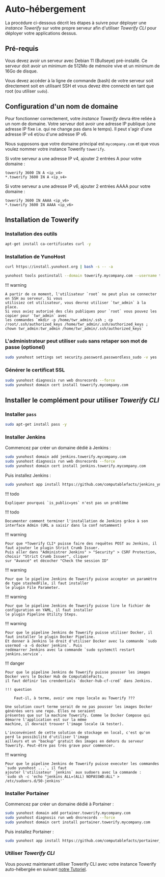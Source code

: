 # Auto-hébergement

La procédure ci-dessous décrit les étapes à suivre pour déployer une *instance Towerify* sur votre
propre serveur afin d'utiliser *Towerify CLI* pour déployer votre applications dessus.

## Pré-requis

Vous devez avoir un serveur avec Debian 11 (Bullseye) pré-installé. Ce serveur doit avoir un minimum
de 512Mo de mémoire vive et un minimum de 16Go de disque.

Vous devez accéder à la ligne de commande (bash) de votre serveur soit directement soit en utilisant
SSH et vous devez être connecté en tant que root (ou utiliser `sudo`).

## Configuration d'un nom de domaine

Pour fonctionner correctement, votre *instance Towerify* devra être reliée à un nom de domaine. Votre 
serveur doit avoir une adresse IP publique (une adresse IP fixe i.e. qui ne change pas dans le temps).
Il peut s'agir d'une adresse IP v4 et/ou d'une adresse IP v6.

Nous supposons que votre domaine principal est `mycompany.com` et que vous voulez nommer votre instance
Towerify `towerify`.

Si votre serveur a une adresse IP v4, ajouter 2 entrées A pour votre domaine :

```
towerify 3600 IN A <ip_v4>
*.towerify 3600 IN A <ip_v4>
```

Si votre serveur a une adresse IP v6, ajouter 2 entrées AAAA pour votre domaine :

```
towerify 3600 IN AAAA <ip_v6>
*.towerify 3600 IN AAAA <ip_v6>
```

## Installation de Towerify

### Installation des outils

```bash
apt-get install ca-certificates curl -y
```

### Installation de YunoHost

```bash
curl https://install.yunohost.org | bash -s -- -a
```

```bash
yunohost tools postinstall --domain towerify.mycompany.com --username twr_admin --fullname "Towerify Admin" --password "<strongpassword>"
```

!!! warning

    A partir de ce moment, l'utilisateur `root` ne peut plus se connecter en SSH au serveur. Si vous
    utilisiez cet utilisateur, vous devrez utiliser `twr_admin` à la place.
    Si vous aviez autorisé des clés publiques pour `root` vous pouvez les copier pour `twr_admin` avec
    les commandes `mkdir -p /home/twr_admin/.ssh ; cp /root/.ssh/authorized_keys /home/twr_admin/.ssh/authorized_keys ; 
    chown twr_admin:twr_admin /home/twr_admin/.ssh/authorized_keys`


### L'administrateur peut utiliser `sudo` sans retaper son mot de passe (optionel)

```bash
sudo yunohost settings set security.password.passwordless_sudo -v yes
```

### Générer le certificat SSL

```bash
sudo yunohost diagnosis run web dnsrecords --force
sudo yunohost domain cert install towerify.mycompany.com
```

## Installer le complément pour utiliser *Towerify CLI*

### Installer `pass`

```bash
sudo apt-get install pass -y
```

### Installer Jenkins

Commencez par créer un domaine dédié à Jenkins :

```bash
sudo yunohost domain add jenkins.towerify.mycompany.com
sudo yunohost diagnosis run web dnsrecords --force
sudo yunohost domain cert install jenkins.towerify.mycompany.com
```

Puis installez Jenkins :

```bash
sudo yunohost app install https://github.com/computablefacts/jenkins_ynh/tree/cf-prod --force --args "domain=jenkins.towerify.mycompany.com&path=/&is_public=yes"
```

!!! todo

    Expliquer pourquoi `is_public=yes` n'est pas un problème


!!! todo

    Documenter comment terminer l'installation de Jenkins grâce à son interface Admin (URL a saisir dans la conf notamment)

!!! warning

    Pour que *Towerify CLI* puisse faire des requêtes POST au Jenkins, il faut ajouter le plugin Strict Crumb Issuer.
    Puis aller dans "Administrer Jenkins" > "Security" > CSRF Protection, choisir "Strict Crumb Issuer", cliquer
    sur "Avancé" et décocher "Check the session ID"

!!! warning

    Pour que le pipeline Jenkins de Towerify puisse accepter un paramètre de type stashedFile, il faut installer
    le plugin File Parameter.

!!! warning

    Pour que le pipeline Jenkins de Towerify puisse lire le fichier de configuration en YAML, il faut installer
    le plugin Pipeline Utility Steps.

!!! warning

    Pour que le pipeline Jenkins de Towerify puisse utiliser Docker, il faut installer le plugin Docker Pipeline.
    Et donner à Jenkins le droit d'utiliser Docker avec la commande `sudo usermod -a -G docker jenkins`. Puis
    redémarrer Jenkins avec la commande `sudo systemctl restart jenkins.service`.

!!! danger

    Pour que le pipeline Jenkins de Towerify puisse pousser les images Docker vers le Docker Hub de ComputableFacts,
    il faut définir les crendentials `docker-hub-cf-cred` dans Jenkins.

    !!! question 
        
        Faut-il, à terme, avoir une repo locale au Towerify ???

    Une solution court terme serait de ne pas pousser les images Docker générées vers une repo. Elles ne seraient
    présentes que sur la machine Towerify. Comme le Docker Compose qui démarre l'application est sur la même
    machine, il devrait trouver l'image locale (A tester).

    L'inconvénient de cette solution de stockage en local, c'est qu'on perd la possibilité d'utiliser l'image 
    ailleurs et un "backup" gratuit des images en dehors du serveur Towerify. Peut-être pas très grave pour commencer.

!!! warning

    Pour que le pipeline Jenkins de Towerify puisse executer les commandes `sudo yunohost ...`, il faut
    ajouter l'utilisateur `jenkins` aux sudoers avec la commande : 
    `sudo sh -c 'echo "jenkins ALL=(ALL) NOPASSWD:ALL" > /etc/sudoers.d/50-jenkins'`


### Installer Portainer

Commencez par créer un domaine dédié à Portainer :

```bash
sudo yunohost domain add portainer.towerify.mycompany.com
sudo yunohost diagnosis run web dnsrecords --force
sudo yunohost domain cert install portainer.towerify.mycompany.com
```

Puis installez Portainer :

```bash
sudo yunohost app install https://github.com/computablefacts/portainer_ynh --force --args "domain=portainer.towerify.mycompany.com&path=/&init_main_permission=admins&admin=twr_admin&password=<strongpassword>"
```

### Utiliser *Towerify CLI*

Vous pouvez maintenant utiliser Towerify CLI avec votre instance Towerify auto-hébergée 
en suivant [notre Tutoriel](cli/tutorial.md).
